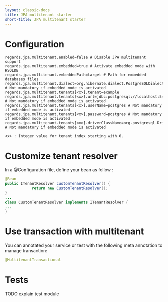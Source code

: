 ```yaml
---
layout: classic-docs
title: JPA multitenant starter
short-title: JPA multitenant starter
---
```


# Configuration

```properties
regards.jpa.multitenant.enabled=false # Disable JPA multitenant support
regards.jpa.multitenant.embedded=true # Activate embedded mode with HSQLDB
regards.jpa.multitenant.embeddedPath=target # Path for embedded databases files
regards.jpa.multitenant.dialect=org.hibernate.dialect.PostgreSQLDialect # Not mandatory if embedded mode is activated
regards.jpa.multitenant.tenants[<x>].tenant=example
regards.jpa.multitenant.tenants[<x>].url=jdbc:postgresql://localhost:5432/test1 # Not mandatory if embedded mode is activated
regards.jpa.multitenant.tenants[<x>].userName=postgres # Not mandatory if embedded mode is activated
regards.jpa.multitenant.tenants[<x>].password=postgres # Not mandatory if embedded mode is activated
regards.jpa.multitenant.tenants[<x>].driverClassName=org.postgresql.Driver # Not mandatory if embedded mode is activated

<x> : Integer value for tenant index starting with 0.
```

# Customize tenant resolver

In a @Configuration file, define your bean as follow :

```java
@Bean
public ITenantResolver customTenantResolver() {
            return new CustomTenantResolver();
}
...
class CustomTenantResolver implements ITenantResolver {
...
}
```

# Use transaction with multitenant

You can annotated your service or test with the following meta annotation to manage transaction:
```java
@MultitenantTransactional
```

# Tests

TODO explain test module
